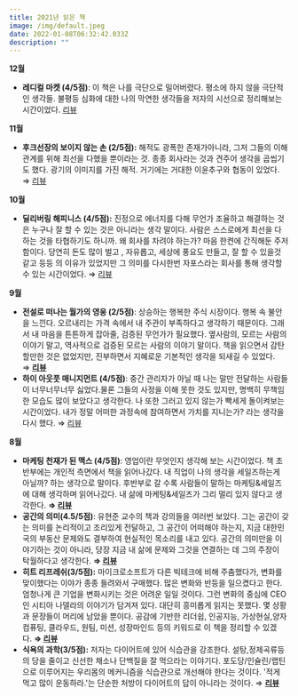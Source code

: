 ```yaml
---
title: 2021년 읽은 책
image: /img/default.jpeg
date: 2022-01-08T06:32:42.033Z
description: ""
---
```

**12월**

* **레디컬 마켓 (4/5점)**: 이 책은 나를 극단으로 밀어버렸다. 평소에 하지 않을 극단적인 생각들. 불평등 심화에 대한 나의 막연한 생각들을 저자의 시선으로 정리해보는 시간이었다. [리뷰](https://byjay.github.io/review/%EB%B6%88%ED%8F%89%EB%93%B1%EA%B3%BC-%EA%B8%89%EC%A7%84%EC%A0%81%EC%9D%B8-%EC%8B%9C%EC%9E%A5/)

**11월**

* **후크선장의 보이지 않는 손 (2/5점):** 해적도 광폭한 존재가아니라, 그저 그들의 이해관계를 위해 최선을 다했을 뿐이라는 것. 종종 회사라는 것과 견주어 생각을 곱씹기도 했다. 광기의 이미지를 가진 해적. 거기에는 거대한 이윤추구와 협동이 있었다. ⇒ [리뷰](https://byjay.github.io/review/%EC%9D%B4%ED%95%B4%EA%B4%80%EA%B3%84%EB%A5%BC-%EC%A1%B0%ED%99%94%EB%A1%AD%EA%B2%8C-%EC%B6%94%EA%B5%AC%ED%95%98%EB%8A%94-%ED%95%B4%EC%A0%81%EB%93%A4/)

**10월**

* **딜리버링 해피니스 (4/5점):** 진정으로 에너지를 다해 무언가 조율하고 해결하는 것은 누구나 잘 할 수 있는 것은 아니라는 생각 말이다. 사람은 스스로에게 최선을 다하는 것을 타협하기도 하니까. 왜 회사를 차려야 하는가? 마음 한켠에 간직해둔 주저함이다. 당연히 돈도 많이 벌고 , 자유롭고, 세상에 풍요도 만들고, 잘 할 수 있을것 같고 등등 의 이유가 있었지만 그 의미를 다시한번 자포스라는 회사를 통해 생각할 수 있는 시간이었다. ⇒ [리뷰](https://byjay.github.io/review/%ED%96%89%EB%B3%B5%EC%9D%84-%EB%A7%8C%EB%93%9C%EB%8A%94-%EA%B2%83/)

**9월**

* **전설로 떠나는 월가의 영웅 (2/5점)**: 상승하는 행복한 주식 시장이다. 행복 속 불안을 느낀다. 오르내리는 가격 속에서 내 주관이 부족하다고 생각하기 때문이다. 그래서 내 마음을 튼튼하게 잡아줄, 검증된 무언가가 필요했다. 옆사람의, 모르는 사람의 이야기 말고, 역사적으로 검증된 모르는 사람의 이야기 말이다. 책을 읽으면서 감탄할만한 것은 없었지만, 진부하면서 지혜로운 기본적인 생각을 되새길 수 있었다. ⇒ **[리뷰](https://byjay.github.io/review/%EA%B0%80%EA%B2%A9%EC%9D%80-%EC%98%A4%EB%A5%B4%EA%B3%A0-%EB%82%B4%EB%A6%B0%EB%8B%A4/)**
* **하이 아웃풋 매니지먼트 (4/5점)**: 중간 관리자가 아닐 때 나는 말만 전달하는 사람들이 너무너무너무 싫었다.물론 그들의 사정을 이해 못한 것도 있지만, 명백히 무책임한 모습도 많이 보았다고 생각한다. 나 또한 그러고 있지 않는가 빡세게 돌이켜보는 시간이었다. 내가 정말 어떠한 과정속에 참여하면서 가치를 지니는가? 라는 생각을 다시 했다. ⇒ [리뷰](https://byjay.github.io/review/%EC%84%B1%EA%B3%BC-%ED%8C%80/)

**8월**

* **마케팅 천재가 된 맥스 (4/5점)**: 영업이란 무엇인지 생각해 보는 시간이었다. 책 초반부에는 개인적 측면에서 책을 읽어나갔다. 내 직업이 나의 생각을 세일즈하는게 아닐까? 하는 생각으로 말이다. 후반부로 갈 수록 사람들이 말하는 마케팅&세일즈에 대해 생각하며 읽어나갔다. 내 삶에 마케팅&세일즈가 그리 멀리 있지 않다고 생각한다. **⇒ [리뷰](https://byjay.github.io/review/%EB%A7%88%EC%BC%80%ED%8C%85-%EC%B2%9C%EC%9E%AC%EA%B0%80-%EB%90%9C-%EB%A7%A5%EC%8A%A4/)**
* **공간의 의미(4.5/5점)**: 유현준 교수의 책과 강의들을 여러번 보았다. 그는 공간이 갖는 의미를 논리적이고 조리있게 전달하고, 그 공간이 어떠해야 하는지, 지금 대한민국의 부동산 문제와도 결부하여 현실적인 목소리를 내고 있다. 공간의 의미만을 이야기하는 것이 아니라, 당장 지금 내 삶에 문제와 그것을 연결하는 데 그의 주장이 탁월하다고 생각한다. **⇒ [리뷰](https://byjay.github.io/review/%EA%B3%B5%EA%B0%84%EC%9D%98-%EC%9D%98%EB%AF%B8/)**
* **히트 리프레쉬(3/5점):** 마이크로소프트가 다른 빅테크에 비해 주춤했다가, 변화를 맞이했다는 이야가 종종 들려와서 구매했다. 많은 변화와 반등을 일으켰다고 한다. 엄청나게 큰 기업을 변화시키는 것은 어려운 일일 것이다. 그런 변화의 중심에 CEO인 시티아 나델라의 이야기가 담겨져 있다. 대단히 흥미롭게 읽지는 못했다. 몇 상황과 문장들이 머리에 남았을 뿐이다. 공감에 기반한 리더쉽, 인공지능, 가상현실,양자컴퓨팅, 클라우드, 원팀, 미션, 성장마인드 등의 키워드로 이 책을 정리할 수 있겠다. **⇒ [리뷰](https://byjay.github.io/review/%EC%83%88%EB%A1%9C-%EA%B3%A0%EC%B9%A8%EC%9D%84-%ED%95%B4%EC%95%BC-%ED%95%98%EB%8A%94-%EC%88%9C%EA%B0%84/)**
* **식욕의 과학(3/5점):** 저자는 다이어트에 있어 식습관을 강조한다. 설탕,정제곡류등의 당을 줄이고 신선한 채소나 단백질을 잘 먹으라는 이야기다. 포도당/인슐린/랩틴으로 이루어지는 우리몸의 메커니즘을 식습관으로 개선해야 한다는 것이다. '적게 먹고 많이 운동하라.'는 단순한 처방이 다이어트의 답이 아니라는 것이다. ⇒ **[리뷰](https://byjay.github.io/review/%EA%B1%B4%EA%B0%95%ED%95%9C-%EB%B0%A5%EC%9D%84-%EB%A8%B9%EC%9E%90/)**
